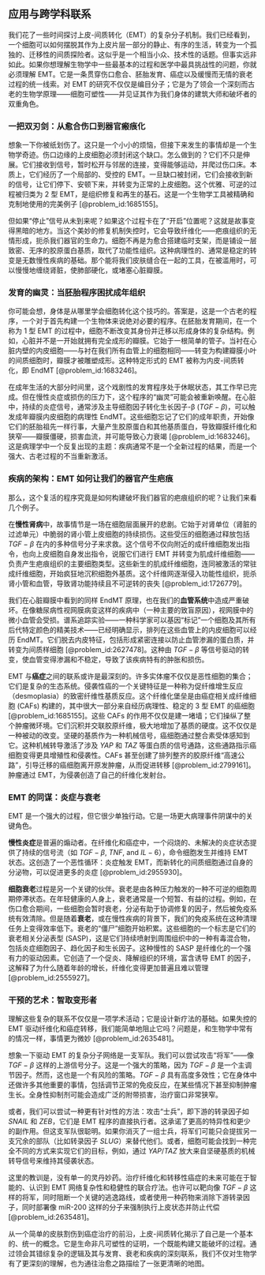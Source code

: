 ## 应用与跨学科联系

我们花了一些时间探讨上皮-间质转化（EMT）的复杂分子机制。我们已经看到，一个细胞可以如何摆脱其作为上皮片层一部分的静止、有序的生活，转变为一个孤独的、迁移性的间质探险者。这似乎是一个相当小众、技术性的话题。但事实远非如此。如果你想理解生物学中一些最基本的过程和医学中最具挑战性的问题，你就必须理解 EMT。它是一条贯穿伤口愈合、胚胎发育、癌症以及缓慢而无情的衰老过程的统一线索。对 EMT 的研究不仅仅是编目分子；它是为了领会一个深刻而古老的生物学原理——细胞可塑性——并见证其作为我们身体的建筑大师和破坏者的双重角色。

### 一把双刃剑：从愈合伤口到器官瘢痕化

想象一下你被纸划伤了。这只是一个小小的烦恼，但接下来发生的事情却是一个生物学奇迹。伤口边缘的上皮细胞必须封闭这个缺口。怎么做到的？它们不只是伸展。它们接收到信号，暂时松开与邻居的连接，变得能够运动，并爬过伤口床。本质上，它们经历了一个局部的、受控的 EMT。一旦缺口被封闭，它们会接收到新的信号，让它们停下、安顿下来，并转变为正常的上皮细胞。这个优雅、可逆的过程被归类为 2 型 EMT，是组织修复和再生的基石。这是一个生物学工具被精确和克制地使用的完美例子 [@problem_id:1685155]。

但如果“停止”信号从未到来呢？如果这个过程卡在了“开启”位置呢？这就是故事变得黑暗的地方。当这个美妙的修复机制失控时，它会导致纤维化——疤痕组织的无情形成，扼杀我们器官的生命力。细胞不再是为愈合搭建临时支架，而是铺设一层致密、无序的胶原蛋白基质，取代了功能性组织。这种病理性的、通常是稳定的转变是无数慢性疾病的基础。那个能将我们皮肤缝合在一起的工具，在被滥用时，可以慢慢地缠绕肾脏，使肺部硬化，或堵塞心脏瓣膜。

### 发育的幽灵：当胚胎程序困扰成年组织

你可能会想，身体是从哪里学会细胞转化这个技巧的。答案是，这是一个古老的程序，一个对于首先构建一个生物体来说绝对必要的程序。在胚胎发育期间，在一个称为 1 型 EMT 的过程中，细胞不断改变其身份并迁移以形成身体的复杂结构。例如，心脏并不是一开始就拥有完全成形的瓣膜。它始于一根简单的管子。当衬在心脏内壁的内皮细胞——与衬在我们所有血管上的细胞相同——转变为构建瓣膜小叶的间质细胞时，瓣膜才被雕塑成形。这种特定形式的 EMT 被称为内皮-间质转化，即 EndMT [@problem_id:1683246]。

在成年生活的大部分时间里，这个戏剧性的发育程序处于休眠状态，其工作早已完成。但在慢性炎症或损伤的压力下，这个程序的“幽灵”可能会被重新唤醒。在心脏中，持续的炎症信号，通常涉及主导细胞因子转化生长因子-β ($TGF-\beta$)，可以触发成年瓣膜内皮细胞的病理性 EndMT。这些细胞忘记了它们的成年职责，开始像它们的胚胎祖先一样行事，大量产生胶原蛋白和其他基质蛋白，导致瓣膜纤维化和狭窄——瓣膜僵硬，损害血流，并可能导致心力衰竭 [@problem_id:1683246]。这是病理学中一个反复出现的主题：疾病通常不是一个全新过程的结果，而是一个强大、古老过程的不当重新激活。

### 疾病的架构：EMT 如何让我们的器官产生疤痕

那么，这个复活的程序究竟是如何构建破坏我们器官的疤痕组织的呢？让我们来看几个例子。

在**慢性肾病**中，故事情节是一场在细胞层面展开的悲剧。它始于对肾单位（肾脏的过滤单元）中脆弱的肾小管上皮细胞的持续损伤。这些受压的细胞通过释放包括 $TGF-\beta$ 在内的多种信号分子来求救。这个信号不仅向附近的成纤维细胞发出指令，也向上皮细胞自身发出指令，说服它们进行 EMT 并转变为肌成纤维细胞——负责产生疤痕组织的主要细胞类型。这些新生的肌成纤维细胞，连同被激活的常驻成纤维细胞，开始疯狂地沉积细胞外基质。这个纤维网逐渐侵入功能性组织，扼杀肾小管和血管，导致肾功能持续且不可逆转的丧失 [@problem_id:1726779]。

我们在心脏瓣膜中看到的同样 EndMT 原理，也在我们的**血管系统**中造成严重破坏。在像糖尿病性视网膜病变这样的疾病中（一种主要的致盲原因），视网膜中的微小血管会受损。谱系追踪实验——一种科学家可以基因“标记”一个细胞及其所有后代特定颜色的精美技术——已经明确显示，排列在这些血管上的内皮细胞可以经历 EndMT。它们脱去内皮特征，包括形成紧密连接以防止血管渗漏的蛋白质，并转变为间质样细胞 [@problem_id:2627478]。这种由 $TGF-\beta$ 等信号驱动的转变，使血管变得渗漏和不稳定，导致了该疾病特有的肿胀和损伤。

EMT 与**癌症**之间的联系或许是最深刻的。许多实体瘤不仅仅是恶性细胞的集合；它们是复杂的生态系统。侵袭性癌的一个关键特征是一种称为促纤维增生反应（desmoplasia）的致密纤维性基质反应。这个纤维化堡垒是由癌症相关成纤维细胞 (CAFs) 构建的，其中很大一部分来自经历病理性、稳定的 3 型 EMT 的癌细胞 [@problem_id:1685155]。这些 CAFs 的作用不仅仅是建一堵墙；它们操纵了整个肿瘤微环境。它们沉积并交联胶原纤维，极大地增加了基质的硬度。这不仅仅是一种被动的改变。坚硬的基质作为一种机械信号，癌细胞通过整合素受体感知到它。这种机械转导激活了涉及 $YAP$ 和 $TAZ$ 等蛋白质的信号通路，这些通路指示癌细胞变得更具增殖性和侵袭性。CAFs 甚至创建了排列整齐的胶原纤维“高速公路”，引导迁移的癌细胞离开原发肿瘤，从而促进转移 [@problem_id:2799161]。肿瘤通过 EMT，为侵袭创造了自己的纤维化发射台。

### EMT 的同谋：炎症与衰老

EMT 是一个强大的过程，但它很少单独行动。它是一场更大病理事件阴谋中的关键角色。

**慢性炎症**是普遍的煽动者。在纤维化和癌症中，一个闷烧的、未解决的炎症状态提供了持续的信号流（如 $TGF-\beta$, $TNF$, and $IL-6$），命令细胞发生并维持 EMT 状态。这创造了一个恶性循环：炎症触发 EMT，而新转化的间质细胞通过自身的分泌物，可以促进更多的炎症 [@problem_id:2955930]。

**细胞衰老**过程是另一个关键的伙伴。衰老是由各种压力触发的一种不可逆的细胞周期停滞状态。在年轻健康的人身上，衰老通常是一个短暂、有益的过程。例如，在伤口愈合期间，一些细胞会暂时衰老，分泌有助于协调修复的因子，然后被免疫系统有效清除。但是随着**衰老**，或在慢性疾病的背景下，我们的免疫系统在这种清理任务上变得效率低下。衰老的“僵尸”细胞开始积累。这些细胞的一个标志是它们的衰老相关分泌表型 (SASP)，这是它们持续喷射到周围组织中的一种有毒混合物，包括炎症细胞因子、趋化因子和生长因子。这种慢性的 SASP 是纤维化的一个强有力的驱动因素。它创造了一个促炎、降解组织的环境，富含诱导 EMT 的因子，这解释了为什么随着年龄的增长，纤维化变得更加普遍且难以管理 [@problem_id:2555927]。

### 干预的艺术：智取变形者

理解这些复杂的联系不仅仅是一项学术活动；它是设计新疗法的基础。如果失控的 EMT 驱动纤维化和癌症转移，我们能简单地阻止它吗？问题是，和生物学中常有的情况一样，事情更为微妙 [@problem_id:2635481]。

想象一下驱动 EMT 的复杂分子网络是一支军队。我们可以尝试攻击“将军”——像 $TGF-\beta$ 这样的上游信号分子。这是一个强大的策略，因为 $TGF-\beta$ 是一个主调节因子。然而，这也是一个有风险的策略。$TGF-\beta$ 具有高度多效性；它在身体中还做许多其他重要的事情，包括调节正常的免疫反应，在某些情况下甚至抑制肿瘤生长。全身性抑制剂可能会造成广泛的附带损害，治疗窗口非常狭窄。

或者，我们可以尝试一种更有针对性的方法：攻击“士兵”，即下游的转录因子如 $SNAIL$ 和 $ZEB$，它们是 EMT 程序的直接执行者。这承诺了更高的特异性和更少的副作用。但这支军队很聪明。如果你消灭了一组士兵，将军们可能只会提拔另一支冗余的部队（比如转录因子 $SLUG$）来替代他们。或者，细胞可能会找到一种完全不同的方式来实现它们的目标，例如，通过 $YAP/TAZ$ 放大来自坚硬基质的机械转导信号来维持其侵袭状态。

这里的教训是，没有单一的灵丹妙药。治疗纤维化和转移性癌症的未来可能在于智能的、认识到 EMT 网络复杂性和稳健性的联合疗法。也许可以靶向像 $TGF-\beta$ 这样的将军，同时阻断一个关键的逃逸路线，或者使用一种药物来消除下游转录因子，同时部署像 miR-200 这样的分子来强制执行上皮状态并防止代偿 [@problem_id:2635481]。

从一个简单的皮肤割伤到癌症治疗的前沿，上皮-间质转化揭示了自己是一个基本的、统一的概念。它是生命非凡可塑性的证明，一个既能构建又能破坏的过程。通过领会其错综复杂的逻辑及其与发育、衰老和疾病的深刻联系，我们不仅对生物学有了更深刻的理解，也为通往治愈之路描绘了一张更清晰的地图。